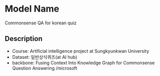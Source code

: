 # Model Name
  Commonsense QA for korean quiz
## Description
- Course: Artificial intelligence project at Sungkyunkwan University
- Dataset: 일반상식퀴즈(at AI hub)
- backbone: Fusing Context Into Knowledge Graph for Commonsense Question Answering /microsoft
